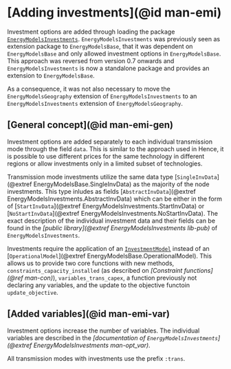 # [Adding investments](@id man-emi)

Investment options are added through loading the package [`EnergyModelsInvestments`](https://energymodelsx.github.io/EnergyModelsInvestments.jl/).
`EnergyModelsInvestments` was previously seen as extension package to `EnergyModelsBase`, that it was dependent on `EnergyModelsBase` and only allowed investment options in `EnergyModelsBase`.
This approach was reversed from version 0.7 onwards and `EnergyModelsInvestments` is now a standalone package and provides an extension to `EnergyModelsBase`.

As a consequence, it was not also necessary to move the `EnergyModelsGeography` extension of `EnergyModelsInvestments` to an `EnergyModelsInvestments` extension of `EnergyModelsGeography`.

## [General concept](@id man-emi-gen)

Investment options are added separately to each individual transmission mode through the field `data`.
This is similar to the approach used in
Hence, it is possible to use different prices for the same technology in different regions or allow investments only in a limited subset of technologies.

Transmission mode investments utilize the same data type [`SingleInvData`](@extref EnergyModelsBase.SingleInvData) as the majority of the node investments.
This type inludes as fields [`AbstractInvData`](@extref EnergyModelsInvestments.AbstractInvData) which can be either in the form of [`StartInvData`](@extref EnergyModelsInvestments.StartInvData) or [`NoStartInvData`](@extref EnergyModelsInvestments.NoStartInvData).
The exact description of the individual investment data and their fields can be found in the *[public library](@extref EnergyModelsInvestments lib-pub)* of `EnergyModelsInvestments`.

Investments require the application of an [`InvestmentModel`](@extref) instead of an [`OperationalModel`](@extref EnergyModelsBase.OperationalModel).
This allows us to provide two core functions with new methods, `constraints_capacity_installed` (as described on *[Constraint functions](@ref man-con)*), `variables_trans_capex`, a function previously not declaring any variables, and the update to the objective functoin `update_objective`.

## [Added variables](@id man-emi-var)

Investment options increase the number of variables.
The individual variables are described in the *[documentation of `EnergyModelsInvestments`](@extref EnergyModelsInvestments man-opt_var)*.

All transmission modes with investments use the prefix `:trans`.
